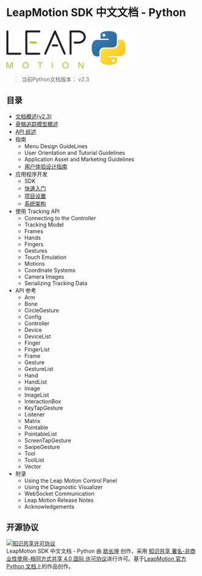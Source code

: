 # LeapMotion SDK 中文文档 - Python

<div style="text-align: left;">
    <img src="images/logo.png" style="height: 100px;">
    <img src="images/python-icon.png" style="height: 110px;">
</div>

> 当前Python文档版本： v2.3

## 目录

* [文档概述(v2.3)](index.md)
* [骨骼追踪模型概述](devguide/Intro_Skeleton_API.md)
* [API 综述](devguide/Leap_Overview.md)
* 指南
  - Menu Design GuideLines
  - User Orientation and Tutorial Guidelines
  - Application Asset and Marketing Guidelines
  - [用户体验设计指南](practices/Leap_UX_Guidelines.md)
* 应用程序开发
  - SDK
  - [快速入门](devguide/Sample_Tutorial.md)
  - [项目设置](devguide/Project_Setup.md)
  - [系统架构](devguide/Leap_Architecture.md)
* 使用 Tracking API
  - Connecting to the Controller
  - Tracking Model
  - Frames
  - Hands
  - Fingers
  - Gestures
  - Touch Emulation
  - Motions
  - Coordinate Systems
  - Camera Images
  - Serializing Tracking Data
* API 参考
  - Arm
  - Bone
  - CircleGesture
  - Config
  - Controller
  - Device
  - DeviceList
  - Finger
  - FingerList
  - Frame
  - Gesture
  - GestureList
  - Hand
  - HandList
  - Image
  - ImageList
  - InteractionBox
  - KeyTapGesture
  - Listener
  - Matrix
  - Pointable
  - PointableList
  - ScreenTapGesture
  - SwipeGesture
  - Tool
  - ToolList
  - Vector
* 附录
  - Using the Leap Motion Control Panel
  - Using the Diagnostic Visualizer
  - WebSocket Communication
  - Leap Motion Release Notes
  - Acknowledgements

## 开源协议
<a rel="license" href="http://creativecommons.org/licenses/by-nc-sa/4.0/"><img alt="知识共享许可协议" style="border-width:0" src="https://i.creativecommons.org/l/by-nc-sa/4.0/88x31.png" /></a><br /><span xmlns:dct="http://purl.org/dc/terms/" href="http://purl.org/dc/dcmitype/Text" property="dct:title" rel="dct:type">LeapMotion SDK 中文文档 - Python</span> 由 <a xmlns:cc="http://creativecommons.org/ns#" href="http://www.changkun.us/pylm-cn/" property="cc:attributionName" rel="cc:attributionURL">欧长坤</a> 创作，采用 <a rel="license" href="http://creativecommons.org/licenses/by-nc-sa/4.0/">知识共享 署名-非商业性使用-相同方式共享 4.0 国际 许可协议</a>进行许可。基于<a xmlns:dct="http://purl.org/dc/terms/" href="https://developer.leapmotion.com/documentation/python/index.html" rel="dct:source">LeapMotion 官方 Python 文档</a>上的作品创作。